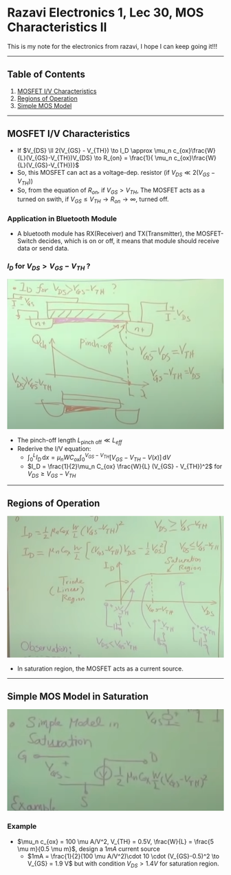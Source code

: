 # Razavi Electronics 1, Lec 30, MOS Characteristics II

This is my note for the electronics from razavi, I hope I can keep going it!!!

---

## Table of Contents

1. [MOSFET I/V Characteristics](#mosfet-iv-characteristics)
2. [Regions of Operation](#regions-of-operation)
3. [Simple MOS Model](#simple-mos-model)




---
## MOSFET I/V Characteristics
+ If $V_{DS} \ll 2(V_{GS} - V_{TH}) \to I_D \approx \mu_n c_{ox}\frac{W}{L}(V_{GS}-V_{TH})V_{DS} \to R_{on} = \frac{1}{ \mu_n c_{ox}\frac{W}{L}(V_{GS}-V_{TH})}$
+ So, this MOSFET can act as a voltage-dep. resistor (if $V_{DS} \ll 2(V_{GS} - V_{TH})$)
+ So, from the equation of $R_{on}$, if $V_{GS} > V_{TH}$, The MOSFET acts as a turned on swith, if $V_{GS} \leq V_{TH} \to R_{on} \to \infty$, turned off.
### Application in Bluetooth Module 
+ A bluetooth module has RX(Receiver) and TX(Transmitter), the MOSFET-Switch decides, which is on or off, it means that module should receive data or send data.

### $I_D$ for $V_{DS} > V_{GS} - V_{TH}$ ?
![](/images/SaturationAnalysePinchOff.png)
+ The pinch-off length $L_\text{pinch off} \ll L_{eff}$
+ Rederive the I/V equation:
    + $\int_0^L I_D \, \mathrm{d}x = \mu_n W C_{ox} \int_0^{V_{GS} - V_{TH}} \left[ V_{GS} - V_{TH} - V(x) \right] \, \mathrm{d}V$
    +  $I_D = \frac{1}{2}\mu_n C_{ox} \frac{W}{L}  (V_{GS} - V_{TH})^2$ for $V_{DS} \geq V_{GS} - V_{TH}$

--- 
## Regions of Operation
![](/images/MOSFET_Regions.png)
+ In saturation region, the MOSFET acts as a current source.

---
## Simple MOS Model in Saturation
![](/images/SimpleModelMOSFET.png)
### Example
+  $\mu_n c_{ox} = 100 \mu A/V^2, V_{TH} = 0.5V, \frac{W}{L} = \frac{5 \mu m}{0.5 \mu m}$, design a $1mA$ current source 
    + $1mA = \frac{1}{2}(100 \mu A/V^2)\cdot 10 \cdot (V_{GS}-0.5)^2 \to V_{GS} = 1.9 V$ but with condition $V_{DS} > 1.4 V$ for saturation region.